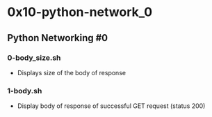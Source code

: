 # 0x10-python-network_0

## Python Networking #0
### 0-body_size.sh
* Displays size of the body of response

### 1-body.sh
* Display body of response of successful GET request (status 200)

